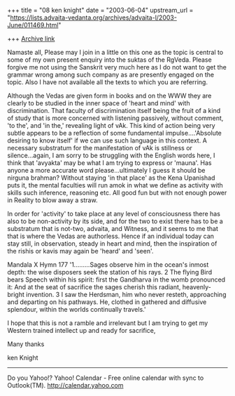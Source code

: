 +++
title = "08 ken knight"
date = "2003-06-04"
upstream_url = "https://lists.advaita-vedanta.org/archives/advaita-l/2003-June/011469.html"

+++
[Archive link](https://lists.advaita-vedanta.org/archives/advaita-l/2003-June/011469.html)

Namaste all,
Please may I join in a little on this one as the topic
is central to some of my own present enquiry into the
suktas of the RgVeda.
Please forgive me not using the Sanskrit very much
here as I do not want to get the grammar wrong among
such company as are presently engaged on the topic.
Also I have not available all the texts to which you
are referring.

Although the Vedas are given form in books and on the
WWW they are clearly to be studied in the inner space
of 'heart and mind' with discrimination.  That faculty
of discrimination itself being the fruit of a kind of
study that is more concerned with listening passively,
without comment, 'to the', and 'in the,' revealing
light of vAk. 
This kind of action being very subtle appears to be a
reflection of some fundamental impulse....'Absolute
desiring to know itself' if we can use such language
in this context.
A necessary substratum for the manifestation of vAk is
stillness or silence...again, I am sorry to be
struggling with the English words here, I think that
'avyakta' may be what I am trying to express or
'mauna'.
Has anyone a more accurate word please...ultimately I
guess it should be nirguna brahman?
Without staying 'in that place' as the Kena Upanishad
puts it, the mental faculties will run amok in what we
define as activity with skills such inference,
reasoning etc. All good fun but with not enough power
in Reality to blow away a straw.

In order for 'activity' to take place at any level of
consciousness there has also to be non-activity by its
side, and for the two to exist there has to be a
substratum that is not-two, advaita, and Witness, and
it seems to me that that is where the Vedas are
authorless. Hence if an individual today can stay
still, in observation, steady in heart and mind, then
the inspiration of the rishis or kavis may again be
'heard' and 'seen'.

Mandala X  Hymn 177
'1.........Sages observe him in the ocean's inmost
depth: the wise disposers seek the station of his
rays.
2 The flying Bird bears Speech within his spirit:
first the Gandharva in the womb pronounced it:
And at the seat of sacrifice the sages cherish this
radiant, heavenly-bright invention.
3 I saw the Herdsman, him who never resteth,
approaching and departing on his pathways.
He, clothed in gathered and diffusive splendour,
within the worlds continually travels.'




I hope that this is not a ramble and irrelevant but I
am trying to get my Western trained intellect up and
ready for sacrifice,

Many thanks

ken Knight 





__________________________________
Do you Yahoo!?
Yahoo! Calendar - Free online calendar with sync to Outlook(TM).
http://calendar.yahoo.com

